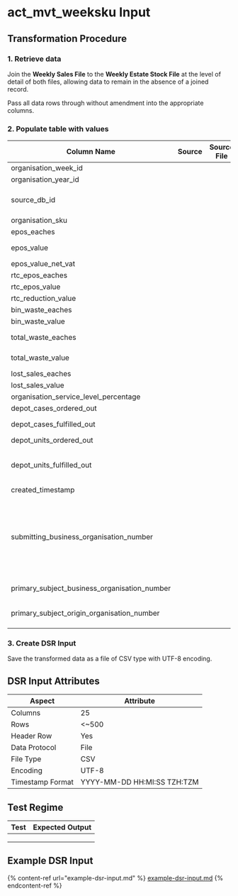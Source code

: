 # act\_mvt\_weeksku Input

## Transformation Procedure

### 1. Retrieve data

Join the **Weekly Sales File** to the **Weekly Estate Stock File** at the level of detail of both files, allowing data to remain in the absence of a joined record.

Pass all data rows through without amendment into the appropriate columns.

### 2. Populate table with values

<table><thead><tr><th>Column Name</th><th data-type="select">Source</th><th data-type="select" data-multiple>Source File</th><th>Contents</th></tr></thead><tbody><tr><td>organisation_week_id</td><td></td><td></td><td></td></tr><tr><td>organisation_year_id</td><td></td><td></td><td></td></tr><tr><td>source_db_id</td><td></td><td></td><td>Identifier of the Retailer organisation</td></tr><tr><td>organisation_sku</td><td></td><td></td><td><em>Variant SKU</em></td></tr><tr><td>epos_eaches</td><td></td><td></td><td><em>Sales Units</em></td></tr><tr><td>epos_value</td><td></td><td></td><td><em>Sales Turnover</em></td></tr><tr><td>epos_value_net_vat</td><td></td><td></td><td>NULL</td></tr><tr><td>rtc_epos_eaches</td><td></td><td></td><td>NULL</td></tr><tr><td>rtc_epos_value</td><td></td><td></td><td>NULL</td></tr><tr><td>rtc_reduction_value</td><td></td><td></td><td>NULL</td></tr><tr><td>bin_waste_eaches</td><td></td><td></td><td>NULL</td></tr><tr><td>bin_waste_value</td><td></td><td></td><td>NULL</td></tr><tr><td>total_waste_eaches</td><td></td><td></td><td><em>Shrinkage Units</em></td></tr><tr><td>total_waste_value</td><td></td><td></td><td><em>Shrinkage Value</em></td></tr><tr><td>lost_sales_eaches</td><td></td><td></td><td>NULL</td></tr><tr><td>lost_sales_value</td><td></td><td></td><td>NULL</td></tr><tr><td>organisation_service_level_percentage</td><td></td><td></td><td></td></tr><tr><td>depot_cases_ordered_out</td><td></td><td></td><td>NULL</td></tr><tr><td>depot_cases_fulfilled_out</td><td></td><td></td><td><em>Delivered Cases Store</em></td></tr><tr><td>depot_units_ordered_out</td><td></td><td></td><td>NULL</td></tr><tr><td>depot_units_fulfilled_out</td><td></td><td></td><td>= <em>Delivered Cases Store</em> x <em>Retail Units</em></td></tr><tr><td>created_timestamp</td><td></td><td></td><td></td></tr><tr><td>submitting_business_organisation_number</td><td></td><td></td><td>Identifier of the organisation that is submitting the data to the destination DSR</td></tr><tr><td>primary_subject_business_organisation_number</td><td></td><td></td><td><em>Supplier Number</em></td></tr><tr><td>primary_subject_origin_organisation_number</td><td></td><td></td><td>Identifier of the Retailer organisation</td></tr></tbody></table>

### 3. Create DSR Input

Save the transformed data as a file of CSV type with UTF-8 encoding.

## DSR Input Attributes

| Aspect           | Attribute                   |
| ---------------- | --------------------------- |
| Columns          | 25                          |
| Rows             | <\~500                      |
| Header Row       | Yes                         |
| Data Protocol    | File                        |
| File Type        | CSV                         |
| Encoding         | UTF-8                       |
| Timestamp Format | YYYY-MM-DD HH:MI:SS TZH:TZM |

## Test Regime

| Test | Expected Output |
| ---- | --------------- |
|      |                 |
|      |                 |
|      |                 |

## Example DSR Input

{% content-ref url="example-dsr-input.md" %}
[example-dsr-input.md](example-dsr-input.md)
{% endcontent-ref %}
